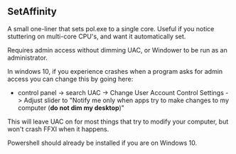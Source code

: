 SetAffinity
---
A small one-liner that sets pol.exe to a single core.
Useful if you notice stuttering on multi-core CPU's, and want it automatically set.

Requires admin access without dimming UAC, or Windower to be run as an administrator.

In windows 10, if you experience crashes when a program asks for admin access you can change this by going here:
* control panel -> search UAC -> Change User Account Control Settings -> Adjust slider to "Notify me only when apps try to make changes to my computer (**do not dim my desktop**)"

This will leave UAC on for most things that try to modify your computer, but won't crash FFXI when it happens.

Powershell should already be installed if you are on Windows 10.
